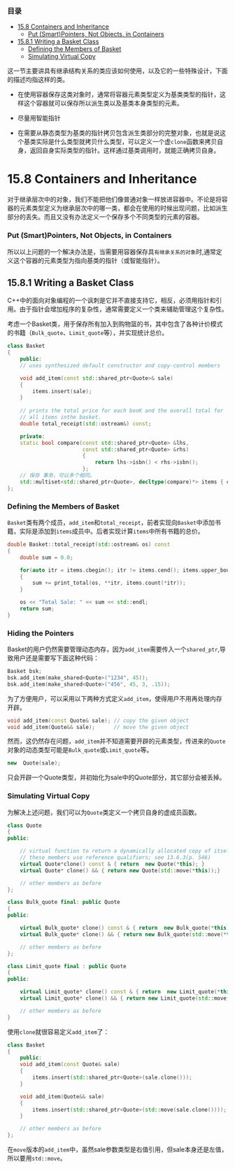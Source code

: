 ### 目录
* [15.8 Containers and Inheritance](#158-containers-and-inheritance)    
    * [Put (Smart)Pointers, Not Objects, in Containers](#Put-(Smart)Pointers-Not-Objects-in-Containers)
* [15.8.1 Writing a Basket Class](#1581-Writing-a-Basket-Class)
    * [Defining the Members of Basket](#defining-the-members-of-basket)
    * [Simulating Virtual Copy](#simulating-virtual-copy)

这一节主要讲具有继承结构关系的类应该如何使用，以及它的一些特殊设计，下面的描述均指这样的类。    

- 在使用容器保存这类对象时，通常将容器元素类型定义为基类类型的指针，这样这个容器就可以保存所以派生类以及基类本身类型的元素。

- 尽量用智能指针

- 在需要从静态类型为基类的指针拷贝包含派生类部分的完整对象，也就是说这个基类实际是什么类型就拷贝什么类型，可以定义一个虚`clone`函数来拷贝自身，返回自身实际类型的指针。这样通过基类调用时，就能正确拷贝自身。

# 15.8 Containers and Inheritance

对于继承层次中的对象，我们不能把他们像普通对象一样放进容器中。不论是将容器的元素类型定义为继承层次中的哪一类，都会在使用的时候出现问题，比如派生部分的丢失。而且又没有办法定义一个保存多个不同类型的元素的容器。  

### Put (Smart)Pointers, Not Objects, in Containers

所以以上问题的一个解决办法是，当需要用容器保存具`有继承关系的对象`时,通常定义这个容器的元素类型为指向基类的指针（或智能指针）。

## 15.8.1 Writing a Basket Class

C++中的面向对象编程的一个讽刺是它并不直接支持它，相反，必须用指针和引用。由于指针会增加程序的复杂性，通常需要定义一个类来辅助管理这个复杂性。

考虑一个Basket类，用于保存所有加入到购物篮的书，其中包含了各种计价模式的书籍（`Bulk_quote`、`Limit_quote`等），并实现统计总价。

```c++
class Basket 
{
    public:
    // uses synthesized default constructor and copy-control members

    void add_item(const std::shared_ptr<Quote>& sale)
    {
        items.insert(sale);
    }
    
    // prints the total price for each booK and the overall total for
    // all items inthe basket.
    double total_receipt(std::ostream&) const;

    private:
    static bool compare(const std::shared_ptr<Quote> &lhs,
                        const std::shared_ptr<Quote> &rhs)
                        {
                            return lhs->isbn() < rhs->isbn();
                        };
    // 保存 事务，可以多个相同。
    std::multiset<std::shared_ptr<Quote>, decltype(compare)*> items { compare};
};
```

### Defining the Members of Basket

`Basket`类有两个成员，`add_item`和`total_receipt`，前者实现向`Basket`中添加书籍，实际是添加到`items`成员中。后者实现计算`items`中所有书籍的总价。

```c++
double Basket::total_receipt(std::ostream& os) const
{
    double sum = 0.0;

    for(auto itr = items.cbegin(); itr != items.cend(); items.upper_bound(*itr))
    {
        sum += print_total(os, **itr, items.count(*itr));
    }

    os << "Total Sale: " << sum << std::endl;
    return sum;
}
```

### Hiding the Pointers

Basket的用户仍然需要管理动态内存，因为`add_item`需要传入一个`shared_ptr`,导致用户还是需要写下面这种代码：

```c++
Basket bsk;
bsk.add_item(make_shared<Quote>("1234", 45));
bsk.add_item(make_shared<Quote>("456", 45, 3, .15));
```

为了方便用户，可以采用以下两种方式定义`add_item`，使得用户不用再处理内存开辟。

```c++
void add_item(const Quote& sale); // copy the given object
void add_item(Quote&& sale);      // move the given object
```
然而，这仍然存在问题，`add_item`并不知道需要开辟的元素类型，传进来的`Quote`对象的动态类型可能是`Bulk_quote`或`Limit_quote`等。
```c++
new  Quote(sale);
```
只会开辟一个Quote类型，并初始化为sale中的Quote部分，其它部分会被丢掉。

### Simulating Virtual Copy

为解决上述问题，我们可以为`Quote`类定义一个拷贝自身的虚成员函数。

```c++
class Quote 
{
public:

    // virtual function to return a dynamically allocated copy of itself
    // these members use reference qualifiers; see 13.6.3(p. 546)
    virtual Quote*clone() const & { return  new Quote(*this); }
    virtual Quote* clone() && { return new Quote(std::move(*this));}

    // other members as before
};

class Bulk_quote final: public Quote 
{
public:

    virtual Bulk_quote* clone() const & { return  new Bulk_quote(*this); }
    virtual Bulk_quote* clone() && { return new Bulk_quote(std::move(*this));}

    // other members as before
};

class Limit_quote final : public Quote
{
public:

    virtual Limit_quote* clone() const & { return  new Limit_quote(*this); }
    virtual Limit_quote* clone() && { return new Limit_quote(std::move(*this));}

    // other members as before
}
```

使用`clone`就很容易定义`add_item`了：
```c++
class Basket 
{
    public:
    void add_item(const Quote& sale)
    {
        items.insert(std::shared_ptr<Quote>(sale.clone()));
    }

    void add_item(Quote&& sale)
    {
        items.insert(std::shared_ptr<Quote>(std::move(sale.clone())));
    }

    // other members as before
};
```
在`move`版本的`add_item`中，虽然sale参数类型是右值引用，但sale本身还是左值，所以要用`std::move`。

